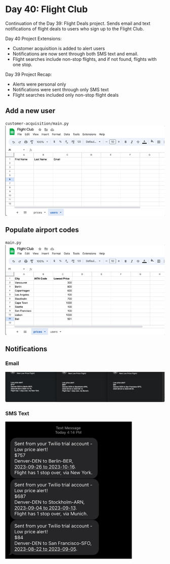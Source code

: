 # Day 40: Flight Club

Continuation of the Day 39: Flight Deals project. Sends email and text notifications of flight deals to users who sign up to the Flight Club.

Day 40 Project Extensions:
- Customer acquisition is added to alert users
- Notifications are now sent through both SMS text and email. 
- Flight searches include non-stop flights, and if not found, flights with one stop.

Day 39 Project Recap:
- Alerts were personal only
- Notifications were sent through only SMS text
- Flight searches included only non-stop flight deals

## Add a new user
`customer-acquisition/main.py`
<img 
  src="https://github.com/marilynyi/100-days-of-code-python/blob/main/days-31-40/day-40/flight-club/demos/customer-acquisition.gif">

## Populate airport codes

`main.py`
<img 
  src="https://github.com/marilynyi/100-days-of-code-python/blob/main/days-31-40/day-40/flight-club/demos/populate-iata-codes.gif">

## Notifications

### Email
<img 
  src="https://github.com/marilynyi/100-days-of-code-python/blob/main/days-31-40/day-40/flight-club/demos/email_notifs.png">

### SMS Text
<img 
  src="https://github.com/marilynyi/100-days-of-code-python/blob/main/days-31-40/day-40/flight-club/demos/sms_text_notifs.png" 
  width=400>

